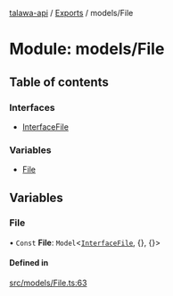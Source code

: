 [talawa-api](../README.md) / [Exports](../modules.md) / models/File

# Module: models/File

## Table of contents

### Interfaces

- [InterfaceFile](../interfaces/models_File.InterfaceFile.md)

### Variables

- [File](models_File.md#file)

## Variables

### File

• `Const` **File**: `Model`<[`InterfaceFile`](../interfaces/models_File.InterfaceFile.md), {}, {}\>

#### Defined in

[src/models/File.ts:63](https://github.com/Nitya-Pasrija/talawa-api/blob/80ec51a/src/models/File.ts#L63)
